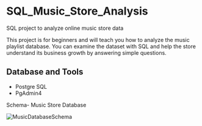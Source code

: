 # SQL_Music_Store_Analysis

SQL project to analyze online music store data

This project is for beginners and will teach you how to analyze the music playlist database. You can examine the dataset with SQL and help the store understand its business growth by answering simple questions.

## Database and Tools
  * Postgre SQL
  * PgAdmin4

Schema- Music Store Database

![MusicDatabaseSchema](https://github.com/user-attachments/assets/2fc777ef-56b0-425d-89c9-d3351d3975fc)
